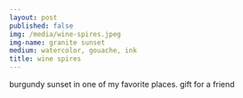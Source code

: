 ```yaml
---
layout: post
published: false 
img: /media/wine-spires.jpeg
img-name: granite sunset
medium: watercolor, gouache, ink
title: wine spires
---
```

   
   
burgundy sunset in one of my favorite places.  gift for a friend
